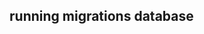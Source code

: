 ## running migrations database
```docker run --rm --network=kong_kong-network -e KONG_DATABASE=postgres -e KONG_PG_HOST=db -e KONG_CASSANDRA_CONTACT_POINTS=db kong:latest kong migrations up
